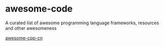 # awesome-code
A curated list of awesome programming language  frameworks, resources and other awesomeness

[awesome-cpp-cn](https://github.com/jobbole/awesome-cpp-cn)
